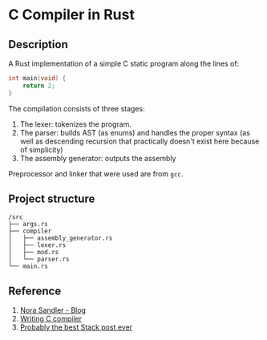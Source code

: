# C Compiler in Rust

## Description

A Rust implementation of a simple C static program along the lines of:

```C
int main(void) {
    return 2;
}
```

The compilation consists of three stages:

1. The lexer: tokenizes the program.
2. The parser: builds AST (as enums) and handles the proper syntax (as well as descending recursion that practically doesn't exist here because of simplicity)
3. The assembly generator: outputs the assembly

Preprocessor and linker that were used are from ```gcc```.

## Project structure

```/src
/src
├── args.rs
├── compiler
│   ├── assembly_generator.rs
│   ├── lexer.rs
│   ├── mod.rs
│   └── parser.rs
└── main.rs
```

## Reference

1. [Nora Sandler - Blog](https://norasandler.com/2017/11/29/Write-a-Compiler.html)
2. [Writing C compiler](https://nostarch.com/writing-c-compiler)
3. [Probably the best Stack post ever](https://softwareengineering.stackexchange.com/questions/165543/how-to-write-a-very-basic-compiler)
